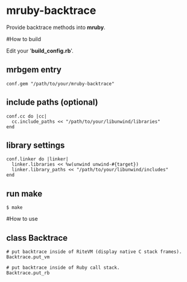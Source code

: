 mruby-backtrace
====

Provide backtrace methods into __mruby__.

#How to build

Edit your '__build_config.rb__'.

## mrbgem entry

    conf.gem "/path/to/your/mruby-backtrace"

## include paths (optional)

    conf.cc do |cc|
      cc.include_paths << "/path/to/your/libunwind/libraries"
    end

## library settings

    conf.linker do |linker|
      linker.libraries << %w(unwind unwind-#{target})
      linker.library_paths << "/path/to/your/libunwind/includes"
    end

## run make

    $ make


#How to use

## class Backtrace

    # put backtrace inside of RiteVM (display native C stack frames).
    Backtrace.put_vm

    # put backtrace inside of Ruby call stack.
    Backtrace.put_rb

